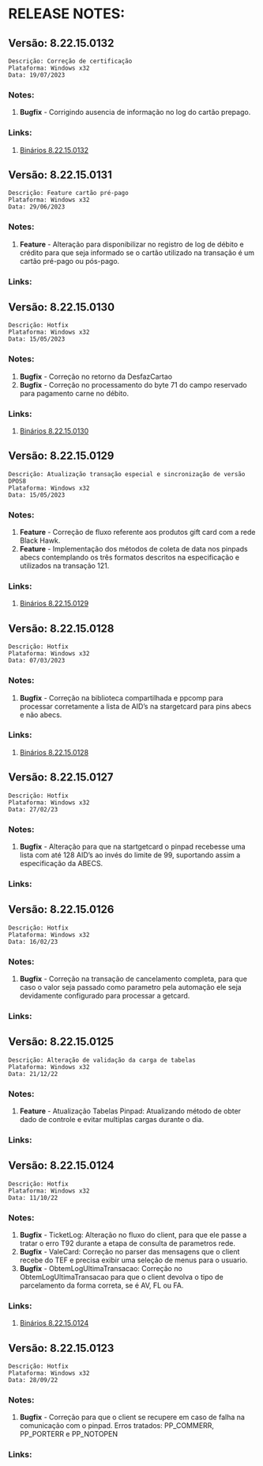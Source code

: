# RELEASE NOTES:

## Versão: 8.22.15.0132

	Descrição: Correção de certificação
	Plataforma: Windows x32
	Data: 19/07/2023
    
### Notes:
1. **Bugfix**           - Corrigindo ausencia de informação no log do cartão prepago.

### Links:
1. [Binários 8.22.15.0132](https://grupolinx-my.sharepoint.com/:f:/g/personal/ped_payhub_tef_linx_com_br/EsvUZSjVndVKpO0JTAelfXcBdqw41B1JVcnsETuE85beaA?e=XddMyr)

## Versão: 8.22.15.0131

	Descrição: Feature cartão pré-pago
	Plataforma: Windows x32
	Data: 29/06/2023
    
### Notes:
1. **Feature**          - Alteração para disponibilizar no registro de log de débito e crédito para que seja informado se o cartão utilizado na transação é um cartão pré-pago ou pós-pago. 

### Links:


## Versão: 8.22.15.0130

	Descrição: Hotfix
	Plataforma: Windows x32
	Data: 15/05/2023
    
### Notes:
1. **Bugfix**           - Correção no retorno da DesfazCartao  
1. **Bugfix**           - Correção no processamento do byte 71 do campo reservado para pagamento carne no débito. 

### Links:
1. [Binários 8.22.15.0130](https://grupolinx-my.sharepoint.com/:f:/g/personal/ped_payhub_tef_linx_com_br/EkmJZRETEgpEviNpngiFxtEB9ary81iGM7WAYuRkLTHQog?e=PlgX4r)

## Versão: 8.22.15.0129

	Descrição: Atualização transação especial e sincronização de versão DPOS8
	Plataforma: Windows x32
	Data: 15/05/2023
    
### Notes:
1. **Feature**          - Correção de fluxo referente aos produtos gift card com a rede Black Hawk. 
1. **Feature**          - Implementação dos métodos de coleta de data nos pinpads abecs contemplando os três formatos descritos na especificação e utilizados na transação 121. 

### Links:
1. [Binários 8.22.15.0129](https://grupolinx-my.sharepoint.com/:f:/g/personal/ped_payhub_tef_linx_com_br/EjSQHHHtPgVPrakYSKZDzkgBlXSvQ3DxL57MwUN6lCXrMQ?e=dTxxax)

## Versão: 8.22.15.0128

	Descrição: Hotfix
	Plataforma: Windows x32
	Data: 07/03/2023
    
### Notes:
1. **Bugfix**           - Correção na biblioteca compartilhada e ppcomp para processar corretamente a lista de AID’s na stargetcard para pins abecs e não abecs. 


### Links:
1. [Binários 8.22.15.0128](https://grupolinx-my.sharepoint.com/:f:/g/personal/ped_payhub_tef_linx_com_br/EnPkBty561FAnKKzYfYrbkEBDo3ZKrDq5fBlzWAYMSys6A?e=HXJdfB)

## Versão: 8.22.15.0127

	Descrição: Hotfix
	Plataforma: Windows x32
	Data: 27/02/23
    
### Notes:
1. **Bugfix**           - Alteração para que na startgetcard o pinpad recebesse uma lista com até 128 AID’s ao invés do limite de 99, suportando assim a especificação da ABECS. 


### Links:


## Versão: 8.22.15.0126

	Descrição: Hotfix
	Plataforma: Windows x32
	Data: 16/02/23
    
### Notes:
1. **Bugfix**           - Correção na transação de cancelamento completa, para que caso o valor seja passado como parametro pela automação ele seja devidamente configurado para processar a getcard. 


### Links:


## Versão: 8.22.15.0125

	Descrição: Alteração de validação da carga de tabelas
	Plataforma: Windows x32
	Data: 21/12/22
    
### Notes:
1. **Feature**          - Atualização Tabelas Pinpad: Atualizando método de obter dado de controle e evitar multiplas cargas durante o dia.


### Links:


## Versão: 8.22.15.0124

	Descrição: Hotfix
	Plataforma: Windows x32
	Data: 11/10/22
    
### Notes:
1. **Bugfix**           - TicketLog: Alteração no fluxo do client, para que ele passe a tratar o erro T92 durante a etapa de consulta de parametros rede. 
1. **Bugfix**           - ValeCard: Correção no parser das mensagens que o client recebe do TEF e precisa exibir uma seleção de menus para o usuario. 
1. **Bugfix**           - ObtemLogUltimaTransacao: Correção no ObtemLogUltimaTransacao para que o client devolva o tipo de parcelamento da forma correta, se é AV, FL ou FA. 


### Links:
1. [Binários 8.22.15.0124](https://grupolinx-my.sharepoint.com/:f:/g/personal/ped_payhub_tef_linx_com_br/EiNemWYcAlpMp9Xxnckwj50BqIaDRiyIX9Sq2wn378Kg3A?e=pbvZZz)

## Versão: 8.22.15.0123

	Descrição: Hotfix
	Plataforma: Windows x32
	Data: 28/09/22
    
### Notes:
1. **Bugfix**           - Correção para que o client se recupere em caso de falha na comunicação com o pinpad. Erros tratados: PP_COMMERR, PP_PORTERR e PP_NOTOPEN 


### Links:
